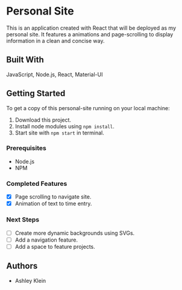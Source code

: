 # Personal Site

This is an application created with React that will be deployed as my personal site. It features a animations and page-scrolling to display information in a clean and concise way.

## Built With

JavaScript, Node.js, React, Material-UI

## Getting Started

To get a copy of this personal-site running on your local machine:

1. Download this project.
2. Install node modules using `npm install`.
3. Start site with `npm start` in terminal.

### Prerequisites

- Node.js
- NPM

### Completed Features

- [x] Page scrolling to navigate site.
- [x] Animation of text to time entry.

### Next Steps

- [ ] Create more dynamic backgrounds using SVGs.
- [ ] Add a navigation feature.
- [ ] Add a space to feature projects.

## Authors

* Ashley Klein
